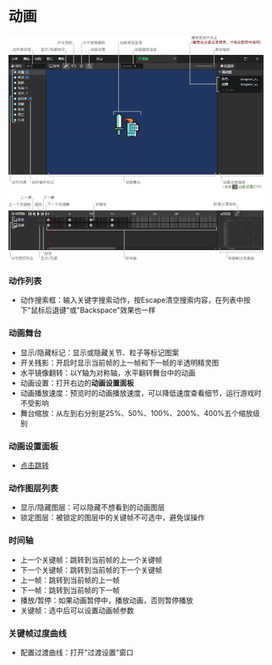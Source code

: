 # 动画

![](img/animation-1.png)

### 动作列表

- 动作搜索框：输入关键字搜索动作，按Escape清空搜索内容，在列表中按下"鼠标后退键"或"Backspace"效果也一样

### 动画舞台

- 显示/隐藏标记：显示或隐藏关节、粒子等标记图案
- 开关残影：开启时显示当前帧的上一帧和下一帧的半透明精灵图
- 水平镜像翻转：以Y轴为对称轴，水平翻转舞台中的动画
- 动画设置：打开右边的**动画设置面板**
- 动画播放速度：预览时的动画播放速度，可以降低速度查看细节，运行游戏时不受影响
- 舞台缩放：从左到右分别是25%、50%、100%、200%、400%五个缩放级别

### 动画设置面板

- [点击跳转](/docs/inspectors/animation/animation-settings)

### 动作图层列表

- 显示/隐藏图层：可以隐藏不想看到的动画图层
- 锁定图层：被锁定的图层中的关键帧不可选中，避免误操作

### 时间轴

- 上一个关键帧：跳转到当前帧的上一个关键帧
- 下一个关键帧：跳转到当前帧的下一个关键帧
- 上一帧：跳转到当前帧的上一帧
- 下一帧：跳转到当前帧的下一帧
- 播放/暂停：如果动画暂停中，播放动画，否则暂停播放
- 关键帧：选中后可以设置动画帧参数

### 关键帧过度曲线

- 配置过渡曲线：打开"过渡设置"窗口